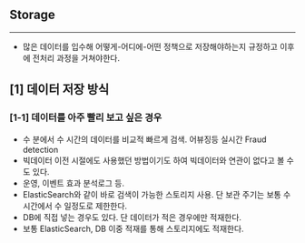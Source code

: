 ## Storage
---
- 많은 데이터를 입수해 어떻게-어디에-어떤 정책으로 저장해야하는지 규정하고 이후에 전처리 과정을 거쳐야한다.
  
## [1] 데이터 저장 방식

### [1-1] 데이터를 아주 빨리 보고 싶은 경우
- 수 분에서 수 시간의 데이터를 비교적 빠르게 검색. 어뷰징등 실시간 Fraud detection
- 빅데이터 이전 시절에도 사용했던 방법이기도 하여 빅데이터와 연관이 없다고 볼 수도 있다.
- 운영, 이벤트 효과 분석로그 등.
- ElasticSearch와 같이 바로 검색이 가능한 스토리지 사용. 단 보관 주기는 보통 수 시간에서 수 일정도로 제한한다.
- DB에 직접 넣는 경우도 있다. 단 데이터가 적은 경우에만 적재한다.
- 보통 ElasticSearch, DB 이중 적재를 통해 스토리지에도 적재한다.